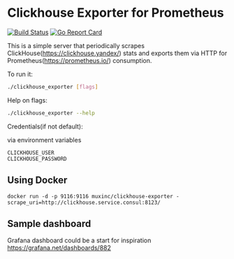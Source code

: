 # Clickhouse Exporter for Prometheus

[![Build Status](https://travis-ci.org/muxinc/clickhouse_exporter.svg?branch=master)](https://travis-ci.org/muxinc/clickhouse_exporter)
[![Go Report Card](https://goreportcard.com/badge/github.com/muxinc/clickhouse_exporter)](https://goreportcard.com/report/github.com/muxinc/clickhouse_exporter)

This is a simple server that periodically scrapes ClickHouse(https://clickhouse.yandex/) stats and exports them via HTTP for Prometheus(https://prometheus.io/)
consumption.

To run it:

```bash
./clickhouse_exporter [flags]
```

Help on flags:
```bash
./clickhouse_exporter --help
```

Credentials(if not default):

via environment variables
```
CLICKHOUSE_USER
CLICKHOUSE_PASSWORD
```

## Using Docker

```
docker run -d -p 9116:9116 muxinc/clickhouse-exporter -scrape_uri=http://clickhouse.service.consul:8123/
```
## Sample dashboard
Grafana dashboard could be a start for inspiration https://grafana.net/dashboards/882
